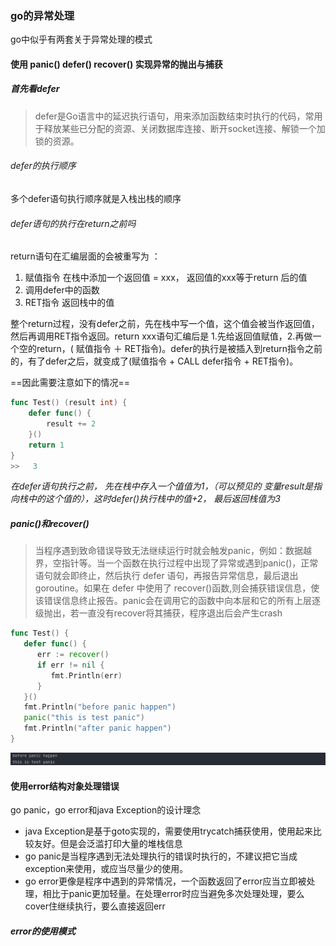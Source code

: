 ### go的异常处理

go中似乎有两套关于异常处理的模式

#### 使用 panic() defer() recover()  实现异常的抛出与捕获

##### 首先看defer

> defer是Go语言中的延迟执行语句，用来添加函数结束时执行的代码，常用于释放某些已分配的资源、关闭数据库连接、断开socket连接、解锁一个加锁的资源。

###### defer的执行顺序

多个defer语句执行顺序就是入栈出栈的顺序

###### defer语句的执行在return之前吗

return语句在汇编层面的会被重写为 ：

1. 赋值指令   在栈中添加一个返回值 = xxx， 返回值的xxx等于return 后的值
2. 调用defer中的函数
3. RET指令    返回栈中的值

整个return过程，没有defer之前，先在栈中写一个值，这个值会被当作返回值，然后再调用RET指令返回。return xxx语句汇编后是 1.先给返回值赋值，2.再做一个空的return，( 赋值指令 ＋ RET指令)。defer的执行是被插入到return指令之前的，有了defer之后，就变成了(赋值指令 + CALL defer指令 + RET指令)。

==因此需要注意如下的情况==

```go
func Test() (result int) {
	defer func() {
		result += 2
	}()
	return 1
}
>>   3
```

*在defer语句执行之前， 先在栈中存入一个值值为1，（可以预见的 变量result是指向栈中的这个值的），这时defer()执行栈中的值+2， 最后返回栈值为3*

##### panic()和recover()

> 当程序遇到致命错误导致无法继续运行时就会触发panic，例如：数据越界，空指针等。当一个函数在执行过程中出现了异常或遇到panic()，正常语句就会即终止，然后执行 defer 语句，再报告异常信息，最后退出 goroutine。如果在 defer 中使用了 recover()函数,则会捕获错误信息，使该错误信息终止报告。panic会在调用它的函数中向本层和它的所有上层逐级抛出，若一直没有recover将其捕获，程序退出后会产生crash

```go
func Test() {
   defer func() {
      err := recover()
      if err != nil {
         fmt.Println(err)
      }
   }()
   fmt.Println("before panic happen")
   panic("this is test panic")
   fmt.Println("after panic happen")
}
```

![image-20220801171939175](异常处理.assets/image-20220801171939175.png) 





#### 使用error结构对象处理错误

go panic，go error和java Exception的设计理念

- java Exception是基于goto实现的，需要使用trycatch捕获使用，使用起来比较友好。但是会泛滥打印大量的堆栈信息
- go panic是当程序遇到无法处理执行的错误时执行的，不建议把它当成exception来使用，或应当尽量少的使用。
- go error更像是程序中遇到的异常情况，一个函数返回了error应当立即被处理，相比于panic更加轻量。在处理error时应当避免多次处理处理，要么cover住继续执行，要么直接返回err

##### error的使用模式















